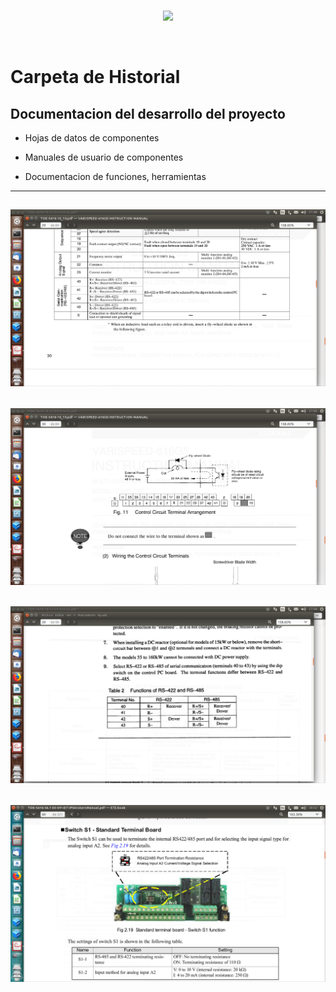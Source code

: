 <br/>
<p align="center">
  <img src="https://avatars2.githubusercontent.com/u/15052789?v=3&s=200">
</p>
<br/>

# Carpeta de Historial

## Documentacion del desarrollo del proyecto

* Hojas de datos de componentes

* Manuales de usuario de componentes

* Documentacion de funciones, herramientas

---
![Captura de pantalla de 2019-04-02 17_48_55.png](/Historial/Captura%20de%20pantalla%20de%202019-04-02%2017_48_55.png)
---
![Captura de pantalla de 2019-04-02 17_56_23.png](/Historial/Captura%20de%20pantalla%20de%202019-04-02%2017_56_23.png)
---
![Captura de pantalla de 2019-04-02 17_58_05.png](/Historial/Captura%20de%20pantalla%20de%202019-04-02%2017_58_05.png)
---
![Captura de pantalla de 2019-04-02 18_02_42.png](/Historial/Captura%20de%20pantalla%20de%202019-04-02%2018_02_42.png)
---
